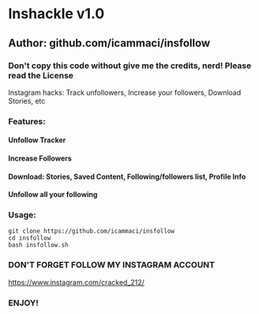 # Inshackle v1.0
## Author: github.com/icammaci/insfollow
### Don't copy this code without give me the credits, nerd! Please read the License 


Instagram hacks: Track unfollowers, Increase your followers, Download Stories, etc

### Features:
#### Unfollow Tracker
#### Increase Followers
#### Download: Stories, Saved Content, Following/followers list, Profile Info
#### Unfollow all your following
### Usage:
```
git clone https://github.com/icammaci/insfollow
cd insfollow
bash insfollow.sh
```

### DON'T FORGET FOLLOW MY INSTAGRAM ACCOUNT

https://www.instagram.com/cracked_212/

### ENJOY!
